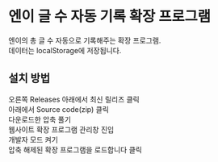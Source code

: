 # 엔이 글 수 자동 기록 확장 프로그램
엔이의 총 글 수 자동으로 기록해주는 확장 프로그램.<br>
데이터는 localStorage에 저장됩니다.

## 설치 방법
오른쪽 Releases 아래에서 최신 릴리즈 클릭<br>
아래에서 Source code(zip) 클릭<br>
다운로드한 압축 풀기<br>
웹사이트 확장 프로그램 관리창 진입<br>
개발자 모드 켜기<br>
압축 해제된 확장 프로그램을 로드합니다 클릭<br>

